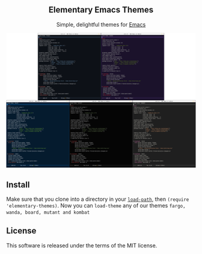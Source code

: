 <h2 align="center">Elementary Emacs Themes</h2>
<p align="center">Simple, delightful themes for <a href="https://www.gnu.org/software/emacs/">Emacs</a></p>

<div align="center">

![Screenshot](https://github.com/pushqrdx/emacs-elementary-themes/raw/master/static/preview.png)

</div>

## Install

Make sure that you clone into a directory in your [`load-path`](https://www.emacswiki.org/emacs/LoadPath), then `(require 'elementary-themes)`.
Now you can `load-theme` any of our themes `fargo, wanda, board, mutant and kombat`

## License

This software is released under the terms of the MIT license.